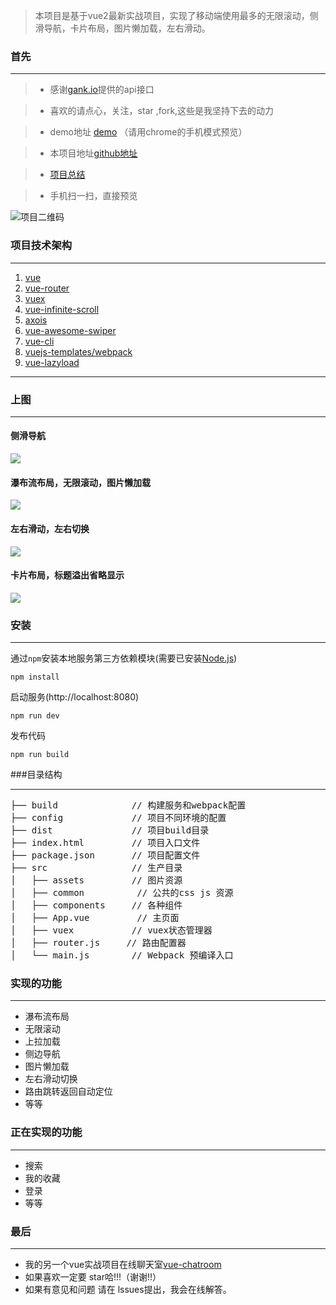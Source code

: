 
>  本项目是基于vue2最新实战项目，实现了移动端使用最多的无限滚动，侧滑导航，卡片布局，图片懒加载，左右滑动。
### 首先

***
>* 感谢[gank.io](http://gank.io/)提供的api接口

>* 喜欢的请点心，关注，star ,fork,这些是我坚持下去的动力

>* demo地址 [demo](http://project.zyy1217.com/gank/) （请用chrome的手机模式预览）

>* 本项目地址[github地址](https://github.com/fyuanfen/vue-gank)

>* [项目总结](https://github.com/fyuanfen/vue-gank/blob/master/项目总结.md)

>* 手机扫一扫，直接预览

![项目二维码](http://images.zyy1217.com/1491280699.png)



### 项目技术架构

***
1. [vue](https://github.com/vuejs/vue)
2. [vue-router](https://github.com/vuejs/vue-router)
3. [vuex](https://github.com/vuejs/vuex)
4. [vue-infinite-scroll](https://github.com/ElemeFE/vue-infinite-scroll)
5. [axois](https://github.com/mzabriskie/axios)
6. [vue-awesome-swiper](https://github.com/surmon-china/vue-awesome-swiper)
7. [vue-cli](https://github.com/vuejs/vue-cli)
8. [vuejs-templates/webpack](https://github.com/vuejs-templates/webpack)
9. [vue-lazyload](https://github.com/hilongjw/vue-lazyload)

***

### 上图
***
#### 侧滑导航

![](http://images.zyy1217.com/gank1.gif)



#### 瀑布流布局，无限滚动，图片懒加载
![](http://images.zyy1217.com/2.gif)


#### 左右滑动，左右切换

![](http://images.zyy1217.com/3.gif)


#### 卡片布局，标题溢出省略显示
![](http://images.zyy1217.com/4.gif)




### 安装
***
 
通过`npm`安装本地服务第三方依赖模块(需要已安装[Node.js](https://nodejs.org/))

```
npm install
```
启动服务(http://localhost:8080)

```
npm run dev
```
发布代码

```
npm run build
```

###目录结构
***
<pre>
├── build              // 构建服务和webpack配置
├── config             // 项目不同环境的配置
├── dist               // 项目build目录
├── index.html         // 项目入口文件
├── package.json       // 项目配置文件
├── src                // 生产目录
│   ├── assets         // 图片资源
│   ├── common          // 公共的css js 资源
│   ├── components     // 各种组件
│   ├── App.vue         // 主页面 
│   ├── vuex           // vuex状态管理器
│   ├── router.js     // 路由配置器
│   └── main.js        // Webpack 预编译入口
</pre>

### 实现的功能
***
* 瀑布流布局
* 无限滚动
* 上拉加载
* 侧边导航
* 图片懒加载
* 左右滑动切换
* 路由跳转返回自动定位
* 等等

### 正在实现的功能
***
*  搜索
*  我的收藏
*  登录
*  等等

### 最后
***
* 我的另一个vue实战项目在线聊天室[vue-chatroom](https://github.com/fyuanfen/fyuanfen.github.io/tree/master/chatRoom)
* 如果喜欢一定要 star哈!!!（谢谢!!）
* 如果有意见和问题 请在 lssues提出，我会在线解答。

